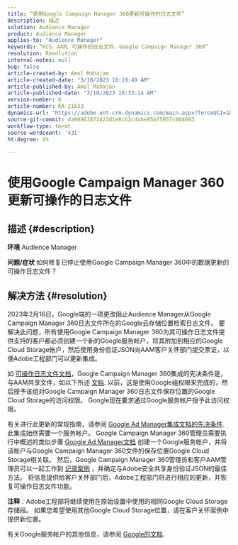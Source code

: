 ```yaml
---
title: “使用Google Campaign Manager 360更新可操作的日志文件”
description: 描述
solution: Audience Manager
product: Audience Manager
applies-to: "Audience Manager"
keywords: “KCS、AAM、可操作的日志文件、Google Campaign Manager 360”
resolution: Resolution
internal-notes: null
bug: false
article-created-by: Amol Mahajan
article-created-date: "3/10/2023 10:19:49 AM"
article-published-by: Amol Mahajan
article-published-date: "3/10/2023 10:33:14 AM"
version-number: 6
article-number: KA-21633
dynamics-url: "https://adobe-ent.crm.dynamics.com/main.aspx?forceUCI=1&pagetype=entityrecord&etn=knowledgearticle&id=fe984313-2dbf-ed11-83ff-6045bd006268"
source-git-commit: da98863872422d1e8cb2cdabe05bf5857c004693
workflow-type: tm+mt
source-wordcount: '431'
ht-degree: 1%

---
```


# 使用Google Campaign Manager 360更新可操作的日志文件

## 描述 {#description}

<b>环境</b>
Audience Manager


<b>问题/症状</b>
如何修复已停止使用Google Campaign Manager 360中的数据更新的可操作日志文件？


## 解决方法 {#resolution}


2023年2月16日，Google端的一项更改阻止Audience Manager从Google Campaign Manager 360日志文件所在的Google云存储位置检索日志文件。 要解决此问题，所有使用Google Campaign Manager 360为其可操作日志文件提供支持的客户都必须创建一个新的Google服务帐户，将其附加到相应的Google Cloud Storage帐户，然后使用身份验证JSON向AAM客户关怀部门提交票证，以便Adobe工程部门可以更新集成。

如 [可操作日志文件文档](https://experienceleague.adobe.com/docs/audience-manager/user-guide/implementation-integration-guides/media-data-integration/actionable-log-files.html?lang=en)，Google Campaign Manager 360集成的先决条件是，与AAM共享文件，如以下所述 [文档](https://experienceleague.adobe.com/docs/audience-manager/user-guide/reporting/audience-optimization-reports/audience-optimization-advertisers/import-dcm.html?lang=en). 以前，这是使用Google组权限来完成的，然后授予该组对Google Campaign Manager 360日志文件保存位置的Google Cloud Storage的访问权限。 Google现在要求通过Google服务帐户授予此访问权限。

有关进行此更新的常规指南，请参阅 [Google Ad Manager集成文档的先决条件](https://experienceleague.adobe.com/docs/audience-manager/user-guide/reporting/audience-optimization-reports/audience-optimization-publishers/import-dfp.html?lang=en). 此集成始终需要一个服务帐户。 Google Campaign Manager 360管理员需要执行中概述的类似步骤 [Google Ad Manager文档](https://experienceleague.adobe.com/docs/audience-manager/user-guide/reporting/audience-optimization-reports/audience-optimization-publishers/import-dfp.html?lang=en) 创建一个Google服务帐户，并将该帐户与Google Campaign Manager 360文件的保存位置Google Cloud Storage相关联。 然后，Google Campaign Manager 360管理员和客户AAM管理员可以一起工作到 [记录案例](https://experienceleague.adobe.com/docs/customer-one/using/home.html) ，并确定与Adobe安全共享身份验证JSON的最佳方法。 将信息提供给客户关怀部门后，Adobe工程部门将进行相应的更新，并恢复可操作日志文件功能。

<b>注释</b>：Adobe工程部将继续使用在原始设置中使用的相同Google Cloud Storage存储段。 如果您希望使用其他Google Cloud Storage位置，请在客户关怀案例中提供新位置。

有关Google服务帐户的其他信息，请参阅 [Google的文档](https://cloud.google.com/iam/docs/service-accounts-create#creating_a_service_account).
